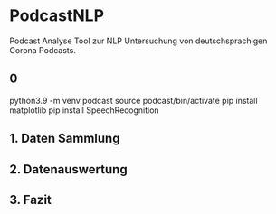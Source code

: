 # PodcastNLP

Podcast Analyse Tool zur NLP Untersuchung von deutschsprachigen Corona Podcasts.

## 0

python3.9 -m venv podcast
source podcast/bin/activate
pip install matplotlib
pip install SpeechRecognition

## 1. Daten Sammlung

## 2. Datenauswertung

## 3. Fazit
